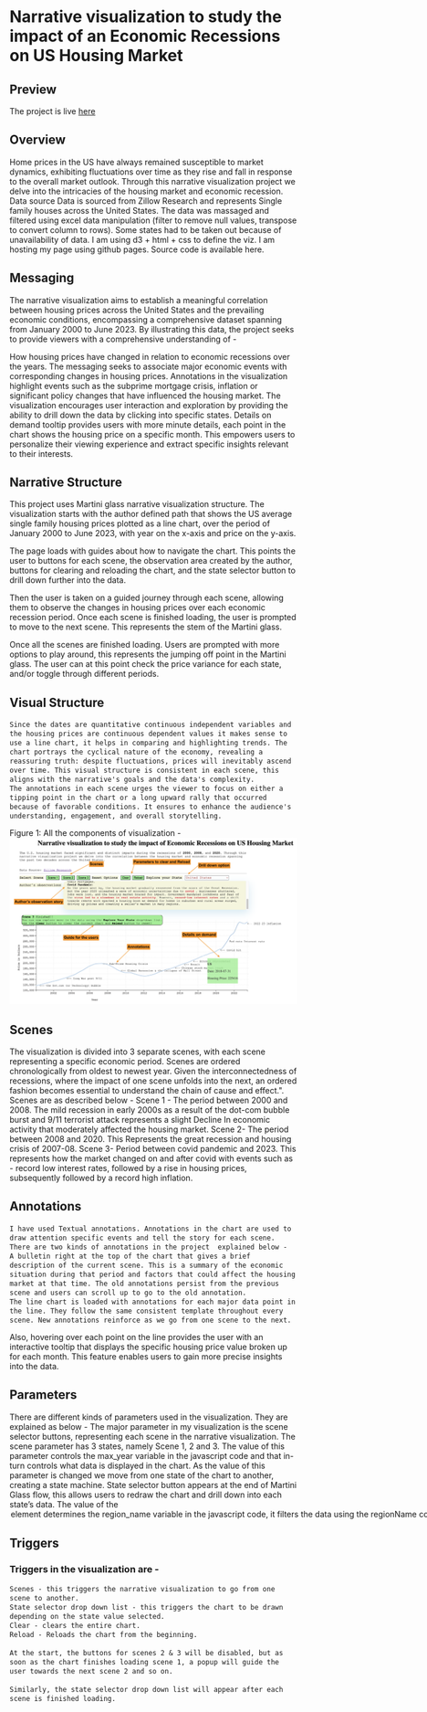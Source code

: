 # Narrative visualization to study the impact of an Economic Recessions on US Housing Market

## Preview
The project is live [here](https://dasshims.github.io/us_housing_market/)

## Overview
Home prices in the US have always remained susceptible to market dynamics, exhibiting fluctuations over time as they rise and fall in response to the overall market outlook. Through this narrative visualization project we delve into the intricacies of the housing market and economic recession.
Data source
Data is sourced from Zillow Research and represents Single family houses across the United States. The data was massaged and filtered using excel data manipulation (filter to remove null values, transpose to convert column to rows). Some states had to be taken out because of unavailability of data. I am using d3 + html + css to define the viz. I am hosting my page using github pages. Source code is available here.

## Messaging
The narrative visualization aims to establish a meaningful correlation between housing prices across the United States and the prevailing economic conditions, encompassing a comprehensive dataset spanning from January 2000 to June 2023. By illustrating this data, the project seeks to provide viewers with a comprehensive understanding of -


How housing prices have changed in relation to economic recessions over the years.
The messaging seeks to associate major economic events with corresponding changes in housing prices. Annotations in the visualization highlight events such as the subprime mortgage crisis, inflation or significant policy changes that have influenced the housing market.
The visualization encourages user interaction and exploration by providing the ability to drill down the data by clicking into specific states. Details on demand tooltip provides users with more minute details, each point in the chart shows the housing price on a specific month. This empowers users to personalize their viewing experience and extract specific insights relevant to their interests.


## Narrative Structure
This project uses Martini glass narrative visualization structure. The visualization starts with the author defined path that shows the US average single family housing prices plotted as a line chart, over the period of January 2000 to June 2023, with year on the x-axis and price on the y-axis.

The page loads with guides about how to navigate the chart. This points the user to buttons for each scene, the observation area created by the author, buttons for clearing and reloading the chart, and the state selector button to drill down further into the data.

Then the user is taken on a guided journey through each scene, allowing them to observe the changes in housing prices over each economic recession period. Once each scene is finished loading, the user is prompted to move to the next scene. This represents the stem of the Martini glass.

Once all the scenes are finished loading. Users are prompted with more options to play around, this represents the jumping off point in the Martini glass. The user can at this point check the price variance for each state, and/or toggle through different periods. 


## Visual Structure
    Since the dates are quantitative continuous independent variables and the housing prices are continuous dependent values it makes sense to use a line chart, it helps in comparing and highlighting trends. The chart portrays the cyclical nature of the economy, revealing a reassuring truth: despite fluctuations, prices will inevitably ascend over time. This visual structure is consistent in each scene, this aligns with the narrative's goals and the data's complexity. 
    The annotations in each scene urges the viewer to focus on either a tipping point in the chart or a long upward rally that occurred because of favorable conditions. It ensures to enhance the audience's understanding, engagement, and overall storytelling. 


Figure 1: All the components of visualization -
![Alt text](<img/Screenshot 2023-07-28 at 1.35.33 PM.png>)


## Scenes
The visualization is divided into 3 separate scenes, with each scene representing a specific economic period. Scenes are ordered chronologically from oldest to newest year. Given the interconnectedness of recessions, where the impact of one scene unfolds into the next, an ordered fashion becomes essential to understand the chain of cause and effect.". 
Scenes are as described below - 
    Scene 1 - The period between 2000 and 2008. The mild recession in early 2000s as a result of the dot-com bubble burst and 9/11 terrorist attack represents a slight Decline In economic activity that moderately affected the housing market.
    Scene 2- The period between 2008 and 2020. This Represents the great recession and housing crisis of 2007-08.
    Scene 3- Period between covid pandemic and 2023. This represents how the market changed on and after covid with events such as - record low interest rates, followed by a rise in housing prices, subsequently followed by a record high inflation.


## Annotations
    I have used Textual annotations. Annotations in the chart are used to draw attention specific events and tell the story for each scene. There are two kinds of annotations in the project  explained below -
    A bulletin right at the top of the chart that gives a brief description of the current scene. This is a summary of the economic situation during that period and factors that could affect the housing market at that time. The old annotations persist from the previous scene and users can scroll up to go to the old annotation.
    The line chart is loaded with annotations for each major data point in the line. They follow the same consistent template throughout every scene. New annotations reinforce as we go from one scene to the next.


Also, hovering over each point on the line provides the user with an interactive tooltip that displays the specific housing price value broken up for each month. This feature enables users to gain more precise insights into the data.


## Parameters
There are different kinds of parameters used in the visualization. They are explained as below -
    The major parameter in my visualization is the scene selector buttons, representing each scene in the narrative visualization. The scene parameter has 3 states, namely Scene 1, 2 and 3. The value of this parameter controls the max_year variable in the javascript code and that in-turn controls what data is displayed in the chart. As the value of this parameter is changed we move from one state of the chart to another, creating a state machine.
    State selector button appears at the end of Martini Glass flow, this allows users to redraw the chart and drill down into each state’s data. The value of the <option> element determines the region_name variable in the javascript code, it filters the data using the regionName column and the chart is drawn accordingly.
    Reload button is used to bring the visualization to the initial state. This allows the user to re-execute the flow from the beginning. 
    Clear is a parameter to clear the chart content using d3.selectAll('svg').remove() function, this clears all the svg elements in the page.


## Triggers
### Triggers in the visualization are -
    Scenes - this triggers the narrative visualization to go from one scene to another.
    State selector drop down list - this triggers the chart to be drawn depending on the state value selected.
    Clear - clears the entire chart.
    Reload - Reloads the chart from the beginning.
    
    At the start, the buttons for scenes 2 & 3 will be disabled, but as soon as the chart finishes loading scene 1, a popup will guide the user towards the next scene 2 and so on.

    Similarly, the state selector drop down list will appear after each scene is finished loading.
